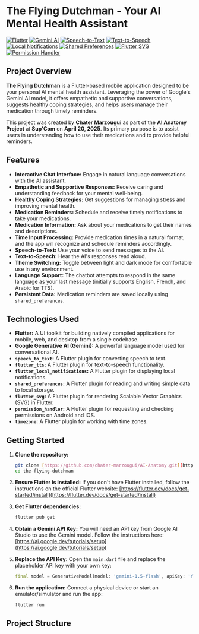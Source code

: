 # The Flying Dutchman - Your AI Mental Health Assistant

[![Flutter](https://img.shields.io/badge/Flutter-%2302569B.svg?style=for-the-badge&logo=Flutter&logoColor=white)](https://flutter.dev)
[![Gemini AI](https://img.shields.io/badge/Gemini_AI-000000?style=for-the-badge&logo=google-gemini&logoColor=white)](https://ai.google.dev/)
[![Speech-to-Text](https://img.shields.io/badge/Speech_to_Text-grey?style=for-the-badge&logo=microphone&logoColor=white)](https://pub.dev/packages/speech_to_text)
[![Text-to-Speech](https://img.shields.io/badge/Text_to_Speech-grey?style=for-the-badge&logo=speaker&logoColor=white)](https://pub.dev/packages/flutter_tts)
[![Local Notifications](https://img.shields.io/badge/Local_Notifications-grey?style=for-the-badge&logo=bell&logoColor=white)](https://pub.dev/packages/flutter_local_notifications)
[![Shared Preferences](https://img.shields.io/badge/Shared_Preferences-grey?style=for-the-badge&logo=data-saver&logoColor=white)](https://pub.dev/packages/shared_preferences)
[![Flutter SVG](https://img.shields.io/badge/Flutter_SVG-FF9900?style=for-the-badge&logo=flutter&logoColor=white)](https://pub.dev/packages/flutter_svg)
[![Permission Handler](https://img.shields.io/badge/Permission_Handler-grey?style=for-the-badge&logo=lock&logoColor=white)](https://pub.dev/packages/permission_handler)

## Project Overview

**The Flying Dutchman** is a Flutter-based mobile application designed to be your personal AI mental health assistant. Leveraging the power of Google's Gemini AI model, it offers empathetic and supportive conversations, suggests healthy coping strategies, and helps users manage their medication through timely reminders.

This project was created by **Chater Marzougui** as part of the **AI Anatomy Project** at **Sup'Com** on **April 20, 2025**. Its primary purpose is to assist users in understanding how to use their medications and to provide helpful reminders.

## Features

* **Interactive Chat Interface:** Engage in natural language conversations with the AI assistant.
* **Empathetic and Supportive Responses:** Receive caring and understanding feedback for your mental well-being.
* **Healthy Coping Strategies:** Get suggestions for managing stress and improving mental health.
* **Medication Reminders:** Schedule and receive timely notifications to take your medications.
* **Medication Information:** Ask about your medications to get their names and descriptions.
* **Time Input Processing:** Provide medication times in a natural format, and the app will recognize and schedule reminders accordingly.
* **Speech-to-Text:** Use your voice to send messages to the AI.
* **Text-to-Speech:** Hear the AI's responses read aloud.
* **Theme Switching:** Toggle between light and dark mode for comfortable use in any environment.
* **Language Support:** The chatbot attempts to respond in the same language as your last message (initially supports English, French, and Arabic for TTS).
* **Persistent Data:** Medication reminders are saved locally using `shared_preferences`.

## Technologies Used

* **Flutter:** A UI toolkit for building natively compiled applications for mobile, web, and desktop from a single codebase.
* **Google Generative AI (Gemini):** A powerful language model used for conversational AI.
* **`speech_to_text`:** A Flutter plugin for converting speech to text.
* **`flutter_tts`:** A Flutter plugin for text-to-speech functionality.
* **`flutter_local_notifications`:** A Flutter plugin for displaying local notifications.
* **`shared_preferences`:** A Flutter plugin for reading and writing simple data to local storage.
* **`flutter_svg`:** A Flutter plugin for rendering Scalable Vector Graphics (SVG) in Flutter.
* **`permission_handler`:** A Flutter plugin for requesting and checking permissions on Android and iOS.
* **`timezone`:** A Flutter plugin for working with time zones.

## Getting Started

1.  **Clone the repository:**
    ```bash
    git clone [https://github.com/chater-marzougui/AI-Anatomy.git](https://github.com/chater-marzougui/AI-Anatomy.git)
    cd the-flying-dutchman
    ```

2.  **Ensure Flutter is installed:**
    If you don't have Flutter installed, follow the instructions on the official Flutter website: [https://flutter.dev/docs/get-started/install](https://flutter.dev/docs/get-started/install)

3.  **Get Flutter dependencies:**
    ```bash
    flutter pub get
    ```

4.  **Obtain a Gemini API Key:**
    You will need an API key from Google AI Studio to use the Gemini model. Follow the instructions here: [https://ai.google.dev/tutorials/setup](https://ai.google.dev/tutorials/setup)

5.  **Replace the API Key:**
    Open the `main.dart` file and replace the placeholder API key with your own key:
    ```dart
    final model = GenerativeModel(model: 'gemini-1.5-flash', apiKey: 'YOUR_API_KEY');
    ```

6.  **Run the application:**
    Connect a physical device or start an emulator/simulator and run the app:
    ```bash
    flutter run
    ```

## Project Structure